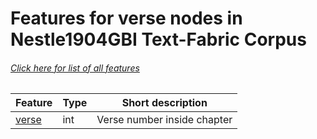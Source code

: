# Features for verse nodes in Nestle1904GBI Text-Fabric Corpus
###### [Click here for list of all features](home.md#readme)

Feature | Type | Short description
--- | --- | ---
[verse](verse.md#readme) | int | Verse number inside chapter
